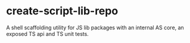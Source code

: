 # create-script-lib-repo
A shell scaffolding utility for JS lib packages with an internal AS core, an exposed TS api and TS unit tests.
